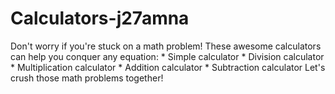 # Calculators-j27amna
Don't worry if you're stuck on a math problem!  These awesome calculators can help you conquer any equation:  * Simple calculator  * Division calculator  * Multiplication calculator  * Addition calculator  * Subtraction calculator Let's crush those math problems together!
